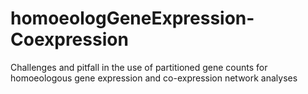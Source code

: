 # homoeologGeneExpression-Coexpression
Challenges and pitfall in the use of partitioned gene counts for homoeologous gene expression and co-expression network analyses
